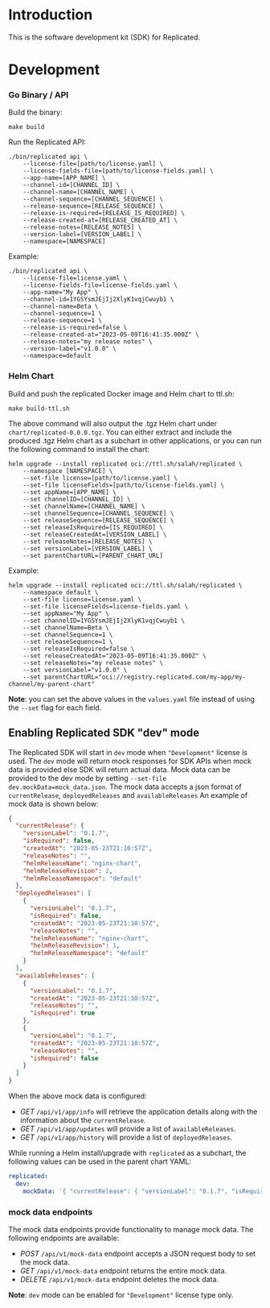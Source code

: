 # Introduction

This is the software development kit (SDK) for Replicated.

# Development

### Go Binary / API

Build the binary:
```shell
make build
```

Run the Replicated API:
```shell
./bin/replicated api \
    --license-file=[path/to/license.yaml] \
    --license-fields-file=[path/to/license-fields.yaml] \
    --app-name=[APP_NAME] \
    --channel-id=[CHANNEL_ID] \
    --channel-name=[CHANNEL_NAME] \
    --channel-sequence=[CHANNEL_SEQUENCE] \
    --release-sequence=[RELEASE_SEQUENCE] \
    --release-is-required=[RELEASE_IS_REQUIRED] \
    --release-created-at=[RELEASE_CREATED_AT] \
    --release-notes=[RELEASE_NOTES] \
    --version-label=[VERSION_LABEL] \
    --namespace=[NAMESPACE]
```

Example:
```shell
./bin/replicated api \
    --license-file=license.yaml \
    --license-fields-file=license-fields.yaml \
    --app-name="My App" \
    --channel-id=1YGSYsmJEjIj2XlyK1vqjCwuyb1 \
    --channel-name=Beta \
    --channel-sequence=1 \
    --release-sequence=1 \
    --release-is-required=false \
    --release-created-at="2023-05-09T16:41:35.000Z" \
    --release-notes="my release notes" \
    --version-label="v1.0.0" \
    --namespace=default
```

### Helm Chart
Build and push the replicated Docker image and Helm chart to ttl.sh:

```shell
make build-ttl.sh
```

The above command will also output the .tgz Helm chart under `chart/replicated-0.0.0.tgz`.
You can either extract and include the produced .tgz Helm chart as a subchart in other applications, or you can run the following command to install the chart:

```shell
helm upgrade --install replicated oci://ttl.sh/salah/replicated \
    --namespace [NAMESPACE] \
    --set-file license=[path/to/license.yaml] \
    --set-file licenseFields=[path/to/license-fields.yaml] \
    --set appName=[APP_NAME] \
    --set channelID=[CHANNEL_ID] \
    --set channelName=[CHANNEL_NAME] \
    --set channelSequence=[CHANNEL_SEQUENCE] \
    --set releaseSequence=[RELEASE_SEQUENCE] \
    --set releaseIsRequired=[IS_REQUIRED] \
    --set releaseCreatedAt=[VERSION_LABEL] \
    --set releaseNotes=[RELEASE_NOTES] \
    --set versionLabel=[VERSION_LABEL] \
    --set parentChartURL=[PARENT_CHART_URL]
```

Example:
```shell
helm upgrade --install replicated oci://ttl.sh/salah/replicated \
    --namespace default \
    --set-file license=license.yaml \
    --set-file licenseFields=license-fields.yaml \
    --set appName="My App" \
    --set channelID=1YGSYsmJEjIj2XlyK1vqjCwuyb1 \
    --set channelName=Beta \
    --set channelSequence=1 \
    --set releaseSequence=1 \
    --set releaseIsRequired=false \
    --set releaseCreatedAt="2023-05-09T16:41:35.000Z" \
    --set releaseNotes="my release notes" \
    --set versionLabel="v1.0.0" \
    --set parentChartURL="oci://registry.replicated.com/my-app/my-channel/my-parent-chart"
```

**Note**: you can set the above values in the `values.yaml` file instead of using the `--set` flag for each field.

## Enabling Replicated SDK "dev" mode
The Replicated SDK will start in `dev` mode when `"Development"` license is used.
The `dev` mode will return mock responses for SDK APIs when mock data is provided else SDK will return actual data.
Mock data can be provided to the dev mode by setting `--set-file dev.mockData=mock_data.json`.
The mock data accepts a json format of `currentRelease`, `deployedReleases` and `availableReleases`
An example of mock data is shown below:
```json
{
  "currentRelease": {
    "versionLabel": "0.1.7",
    "isRequired": false,
    "createdAt": "2023-05-23T21:10:57Z",
    "releaseNotes": "",
    "helmReleaseName": "nginx-chart",
    "helmReleaseRevision": 2,
    "helmReleaseNamespace": "default"
  },
  "deployedReleases": [
    {
      "versionLabel": "0.1.7",
      "isRequired": false,
      "createdAt": "2023-05-23T21:10:57Z",
      "releaseNotes": "",
      "helmReleaseName": "nginx-chart",
      "helmReleaseRevision": 1,
      "helmReleaseNamespace": "default"
    }
  ],
  "availableReleases": [
    {
      "versionLabel": "0.1.7",
      "createdAt": "2023-05-23T21:10:57Z",
      "releaseNotes": "",
      "isRequired": true
    },
    {
      "versionLabel": "0.1.7",
      "createdAt": "2023-05-23T21:10:57Z",
      "releaseNotes": "",
      "isRequired": false
    }
  ]
}
```

When the above mock data is configured:
- *GET* `/api/v1/app/info` will retrieve the application details along with the information about the `currentRelease`.
- *GET* `/api/v1/app/updates` will provide a list of `availableReleases`.
- *GET* `/api/v1/app/history` will provide a list of `deployedReleases`.

While running a Helm install/upgrade with `replicated` as a subchart, the following values can be used in the parent chart YAML:
```yaml
replicated:
  dev:
    mockData: '{ "currentRelease": { "versionLabel": "0.1.7", "isRequired": false, "createdAt": "2023-05-23T21:10:57Z", "releaseNotes": "", "helmReleaseName": "nginx-chart", "helmReleaseRevision": 2, "helmReleaseNamespace": "default" } }'
```
### mock data endpoints
The mock data endpoints provide functionality to manage mock data. The following endpoints are available:
- *POST* `/api/v1/mock-data` endpoint accepts a JSON request body to set the mock data.
- *GET* `/api/v1/mock-data` endpoint returns the entire mock data.
- *DELETE* `/api/v1/mock-data` endpoint deletes the mock data.

**Note**: `dev` mode can be enabled for `"Development"` license type only.
